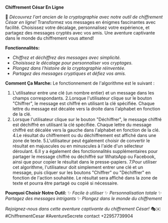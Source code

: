 **Chiffrement César En Ligne**

🔐 *Découvrez l'art ancien de la cryptographie avec notre outil de chiffrement César en ligne!* Transformez vos messages en énigmes fascinantes avec facilité. Choisissez votre décalage, personnalisez votre expérience, et partagez des messages cryptés avec vos amis. Une aventure captivante dans le monde du chiffrement vous attend!

**Fonctionnalités:**
- *Chiffrez et déchiffrez des messages avec simplicité.*
- *Choisissez le décalage pour personnaliser vos cryptages.*
- *Plongez dans l'histoire de la cryptographie réinventée.*
- *Partagez des messages cryptiques et défiez vos amis.*

**Comment Ça Marche:**
Le fonctionnement de l'algorithme est le suivant :

1. L'utilisateur entre une clé (un nombre entier) et un message dans les champs correspondants.
2.Lorsque l'utilisateur clique sur le bouton "Chiffrer", le message est chiffré en utilisant la clé spécifiée. Chaque lettre du message est décalée vers la droite dans l'alphabet en fonction de la clé.
3. Lorsque l'utilisateur clique sur le bouton "Déchiffrer", le message chiffré est déchiffré en utilisant la clé spécifiée. Chaque lettre du message chiffré est décalée vers la gauche dans l'alphabet en fonction de la clé.
4.Le résultat du chiffrement ou du déchiffrement est affiché dans une zone de texte.
5.L'utilisateur peut également choisir de convertir le résultat en majuscules ou en minuscules à l'aide d'un sélecteur déroulant.
6.Il y a également des fonctionnalités supplémentaires pour partager le message chiffré ou déchiffré sur WhatsApp ou Facebook, ainsi que pour copier le résultat dans le presse-papiers.
7.Pour utiliser cet algorithme, l'utilisateur doit simplement entrer une clé et un message, puis cliquer sur les boutons "Chiffrer" ou "Déchiffrer" en fonction de l'action souhaitée. Le résultat sera affiché dans la zone de texte et pourra être partagé ou copié si nécessaire.

**Pourquoi Choisir Notre Outil:**
✨ *Facile à utiliser*
✨ *Personnalisation totale*
✨ *Partagez des messages intrigants*
✨ *Plongez dans le monde du chiffrement*


*Rejoignez-nous dans cette aventure captivante du chiffrement César!* 🎭✉️ #ChiffrementCesar #AventureSecrete
contact +22957739904
